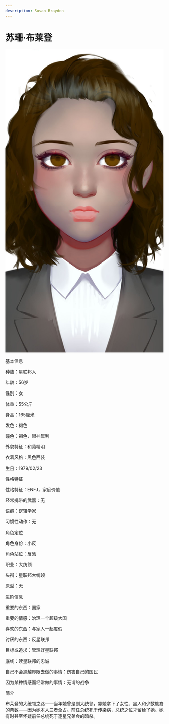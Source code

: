 ```yaml
---
description: Susan Brayden
---
```


# 苏珊·布莱登

![苏珊·布莱登](../../.gitbook/assets/su-shan-bu-lai-deng-.jpg)

基本信息



种族：星联邦人

年龄：56岁

性别：女

体重：55公斤

身高：165厘米

发色：褐色

瞳色：褐色，眼神犀利

外貌特征：和蔼精明

衣着风格：黑色西装

生日：1979/02/23


性格特征



性格特征：ENFJ，家庭价值

经常携带的武器：无

语癖：逻辑学家

习惯性动作：无


角色定位



角色身份：小反

角色站位：反派

职业：大统领

头衔：星联邦大统领

原型：无


进阶信息



重要的东西：国家

重要的情感：治理一个超级大国

喜欢的东西：与家人一起度假

讨厌的东西：反星联邦

目标或追求：管理好星联邦

底线：读星联邦的忠诚

自己不会逾越界限去做的事情：伤害自己的国民

因为某种情感而经常做的事情：无谓的战争


简介



布莱登的大统领之路——当年她曾是副大统领，靠她拿下了女性、黑人和少数族裔的票数——因为她本人三者全占。前任总统死于传染病，总统之位才留给了她。她有时甚至怀疑前任总统死于逐星兄弟会的暗杀。
